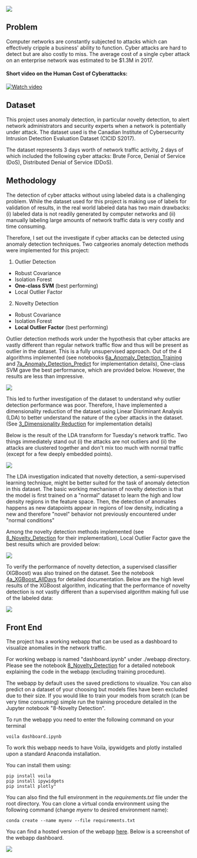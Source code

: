 <p class="aligncenter">
<img src="./webapp/figures/header.jpg" align="middle" >
</p>

## Problem

Computer networks are constantly subjected to attacks which can effectively cripple a business' ability to function. Cyber attacks are hard to detect but are also costly to miss. The average cost of a single cyber attack on an enterprise network was estimated to be $1.3M in 2017.

#### Short video on the Human Cost of Cyberattacks:
[![Watch video](https://img.youtube.com/vi/1hIlTFG-RsU/mqdefault.jpg)](https://www.youtube.com/watch?v=1hIlTFG-RsU)

## Dataset 

This project uses anomaly detection, in particular novelty detection, to alert network administrators and security experts when a network is potentially under attack. The dataset used is the Canadian Institute of Cybersecurity Intrusion Detection Evaluation Dataset (CICID S2017).

The dataset represents 3 days worth of network traffic activity, 2 days of which included the following cyber attacks: Brute Force, Denial of Service (DoS), Distributed Denial of Service (DDoS).

## Methodology

The detection of cyber attacks without using labeled data is a challenging problem. While the dataset used for this project is making use of labels for validation of results, in the real world labeled data has two main drawbacks: (i) labeled data is not readily generated by computer networks and (ii) manually labeling large amounts of network traffic data is very costly and time consuming.

Therefore, I set out the investigate if cyber attacks can be detected using anomaly detection techniques. Two catgeories anomaly detection methods were implemented for this project:

1. Outlier Detection
 * Robust Covariance
 * Isolation Forest
 * **One-class SVM** (best performing)
 * Local Outlier Factor
  
2. Novelty Detection
 * Robust Covariance
 * Isolation Forest
 * **Local Outlier Factor** (best performing)
 
Outlier detection methods work under the hypothesis that cyber attacks are vastly different than regular network traffic flow and thus will be present as outlier in the dataset. This is a fully unsupervised approach. Out of the 4 algorithms implemented (see notebooks [6a_Anomaly_Detection_Training](https://github.com/emirka/insight/blob/master/notebooks/6a_Anomaly_Detection_Training.ipynb) and [7a_Anomaly_Detection_Predict](https://github.com/emirka/insight/blob/master/notebooks/7a_Anomaly_Detection_Predict.ipynb) for implementation details), One-class SVM gave the best performance, which are provided below. However, the results are less than impressive.

<p class="aligncenter">
<img src="./webapp/figures/outlier_detection_results.PNG" align="middle" >
</p>

This led to further investigation of the dataset to understand why outlier detection performance was poor. Therefore, I have implemented a dimensionality reduction of the dataset using Linear Disriminant Analysis (LDA) to better understand the nature of the cyber attacks in the dataset. (See [3_Dimensionality Reduction](https://github.com/emirka/insight/blob/master/notebooks/3_Dimensionality%20Reduction.ipynb) for implementation details)

Below is the result of the LDA transform for Tuesday's network traffic. Two things immediately stand out (i) the attacks are not outliers and (ii) the attacks are clustered together and don't mix too much with normal traffic (except for a few deeply embedded points).

<p class="aligncenter">
<img src="./webapp/figures/lda_Tuesday.PNG" align="middle" >
</p>

The LDA investigation indicated that novelty detection, a semi-supervised learning technique, might be better suited for the task of anomaly detection in this dataset. The basic working mechanism of novelty detection is that the model is first trained on a "normal" dataset to learn the high and low density regions in the feature space. Then, the detection of anomalies happens as new datapoints appear in regions of low density, indicating a new and therefore "novel" behavior not previously encountered under "normal conditions"

Among the novelty detection methods implemented (see [8_Novelty_Detection](https://github.com/emirka/insight/blob/master/notebooks/8_Novelty_Detection.ipynb) for their implementation), Local Outlier Factor gave the best results which are provided below:

<p class="aligncenter">
<img src="./webapp/figures/novelty_detection_results.PNG" align="middle" >
</p>

To verify the performance of novelty detection, a supervised classifier (XGBoost) was also trained on the dataset. See the notebook [4a_XGBoost_AllDays](https://github.com/emirka/insight/blob/master/notebooks/4a_XGBoost_All_Days.ipynb) for detailed documentation. Below are the high level results of the XGBoost algorithm, indicating that the performance of novelty detection is not vastly different than a supervised algorithm making full use of the labeled data:

<p class="aligncenter">
<img src="./webapp/figures/xgboost_results.PNG" align="middle" >
</p>

## Front End

The project has a working webapp that can be used as a dashboard to visualize anomalies in the network traffic.

For working webapp is named "dashboard.ipynb" under ./webapp directory. Please see the notebook [8_Novelty_Detection](https://github.com/emirka/insight/blob/master/notebooks/8_Novelty_Detection.ipynb) for a detailed notebook explaining the code in the webapp (excluding training procedure).

The webapp by default uses the saved predictions to visualize. You can also predict on a dataset of your choosing but models files have been excluded due to their size. If you would like to train your models from scratch (can be very time consuming) simple run the training procedure detailed in the Jupyter notebook "8-Novelty Detection".

To run the webapp you need to enter the following command on your terminal

    voila dashboard.ipynb
    
To work this webapp needs to have Voila, ipywidgets and plotly installed upon a standard Anaconda installation.

You can install them using:

    pip install voila
    pip install ipywidgets
    pip install plotly"
    
You can also find the full environment in the _requirements.txt_ file under the root directory. You can clone a virtual conda environment using the following command (change _myenv_ to desired environment name):

    conda create --name myenv --file requirements.txt

You can find a hosted version of the webapp [here](http://flagit.live:8866/). Below is a screenshot of the webapp dashboard.

<p class="aligncenter">
<img src="./webapp/figures/screenshot.PNG" align="middle" >
</p>
